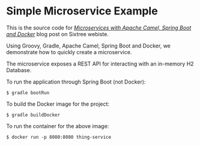 Simple Microservice Example
===

This is the source code for [_Microservices with Apache Camel, Spring Boot and Docker_](http://sixtree.com.au/articles/2016/microservices-springboot-camel-docker/) blog post on Sixtree webiste.

Using Groovy, Gradle, Apache Camel, Spring Boot and Docker, we demonstrate how to quickly create a microservice.

The microservice exposes a REST API for interacting with an in-memory H2 Database.

To run the application through Spring Boot (not Docker):

	$ gradle bootRun

To build the Docker image for the project:

	$ gradle buildDocker

To run the container for the above image:

	$ docker run -p 8080:8080 thing-service